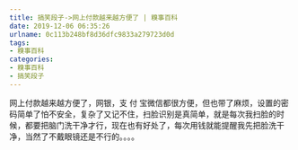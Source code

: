 ```yaml
---
title: 搞笑段子->网上付款越来越方便了 | 糗事百科
date: 2019-12-06 06:35:26
urlname: 0c113b248bf8d36dfc9833a279723d0d
tags: 
- 糗事百科
categories:
- 糗事百科
- 搞笑段子
---
```

网上付款越来越方便了，网银，支  付  宝微信都很方便，但也带了麻烦，设置的密码简单了怕不安全，复杂了又记不住，扫脸识别是真简单，就是每次我扫脸的时候，都要把脑门洗干净才行，现在也有好处了，每次用钱就能提醒我先把脸洗干净，当然了不戴眼镜还是不行的。。。。


